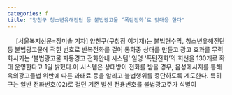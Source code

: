 ```yaml
---
categories: f
title: "양천구 청소년유해전단 등 불법광고물 ‘폭탄전화’로 맞대응 한다"
---
```

&nbsp;&nbsp;&nbsp;&nbsp; [서울복지신문=장미솔 기자] 양천구(구청장 이기재)는 불법현수막, 청소년유해전단 등 불법광고물에 적힌 번호로 반복전화를 걸어 통화중 상태를 만들고 광고 효과를 무력화시키는 ‘불법광고물 자동경고 전화안내 시스템’ 일명 ‘폭탄전화’의 회선을 130개로 확대 운영한다고 1일 밝혔다.이 시스템은 상대방이 전화를 받을 경우, 음성메시지를 통해 옥외광고물법 위반에 따른 과태료 등을 알리고 불법행위를 중단하도록 계도한다. 특히 구는 일반 전화번호(02)로 걸던 기존 발신 전용번호를 불법광고주가 식별이